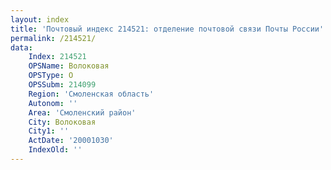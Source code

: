 ```yaml
---
layout: index
title: 'Почтовый индекс 214521: отделение почтовой связи Почты России'
permalink: /214521/
data:
    Index: 214521
    OPSName: Волоковая
    OPSType: О
    OPSSubm: 214099
    Region: 'Смоленская область'
    Autonom: ''
    Area: 'Смоленский район'
    City: Волоковая
    City1: ''
    ActDate: '20001030'
    IndexOld: ''
---
```

